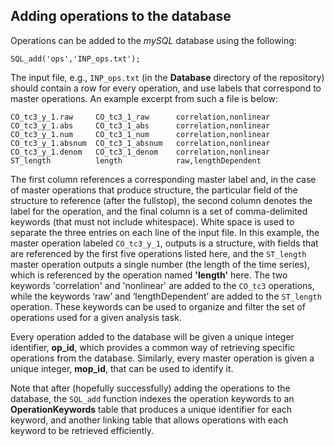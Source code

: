 ## Adding operations to the database
<!--{#sec:addingOps}-->

Operations can be added to the *mySQL* database using the following:

    SQL_add('ops','INP_ops.txt');

The input file, e.g., `INP_ops.txt` (in the **Database** directory of the repository) should contain a row for every operation, and use labels that correspond to master operations.
An example excerpt from such a file is below:

    CO_tc3_y_1.raw     CO_tc3_1_raw      correlation,nonlinear
    CO_tc3_y_1.abs     CO_tc3_1_abs      correlation,nonlinear
    CO_tc3_y_1.num     CO_tc3_1_num      correlation,nonlinear
    CO_tc3_y_1.absnum  CO_tc3_1_absnum   correlation,nonlinear
    CO_tc3_y_1.denom   CO_tc3_1_denom    correlation,nonlinear
    ST_length          length            raw,lengthDependent

The first column references a corresponding master label and, in the case of master operations that produce structure, the particular field of the structure to reference (after the fullstop), the second column denotes the label for the operation, and the final column is a set of comma-delimited keywords (that must not include whitespace).
White space is used to separate the three entries on each line of the input file.
In this example, the master operation labeled `CO_tc3_y_1`, outputs is a structure, with fields that are referenced by the first five operations listed here, and the `ST_length` master operation outputs a single number (the length of the time series), which is referenced by the operation named **'length'** here.
The two keywords 'correlation' and 'nonlinear' are added to the `CO_tc3` operations, while the keywords ‘raw’ and ‘lengthDependent’ are added to the `ST_length` operation.
These keywords can be used to organize and filter the set of operations used for a given analysis task.

Every operation added to the database will be given a unique integer identifier, **op_id**, which provides a common way of retrieving specific operations from the database.
Similarly, every master operation is given a unique integer, **mop_id**, that can be used to identify it.

Note that after (hopefully successfully) adding the operations to the database, the `SQL_add` function indexes the operation keywords to an **OperationKeywords** table that produces a unique identifier for each keyword, and another linking table that allows operations with each keyword to be retrieved efficiently.